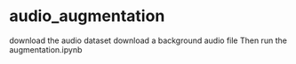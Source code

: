 # audio_augmentation
download the audio dataset
download a background audio file
Then run the augmentation.ipynb
